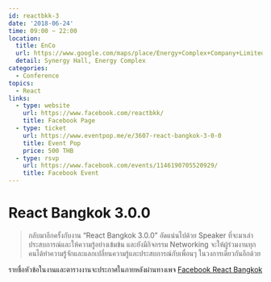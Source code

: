 ```yaml
---
id: reactbkk-3
date: '2018-06-24'
time: 09:00 ~ 22:00
location:
  title: EnCo
  url: https://www.google.com/maps/place/Energy+Complex+Company+Limited./@13.8193932,100.5572412,15z/data=!4m5!3m4!1s0x0:0x686cce3b970b6f75!8m2!3d13.8193932!4d100.5572412
  detail: Synergy Hall, Energy Complex
categories:
  - Conference
topics:
  - React
links:
  - type: website
    url: https://www.facebook.com/reactbkk/
    title: Facebook Page
  - type: ticket
    url: https://www.eventpop.me/e/3607-react-bangkok-3-0-0
    title: Event Pop
    price: 500 THB
  - type: rsvp
    url: https://www.facebook.com/events/1146190705520929/
    title: Facebook Event
---
```


# React Bangkok 3.0.0

> กลับมาอีกครั้งกับงาน “React Bangkok 3.0.0” อัดแน่นไปด้วย Speaker ที่จะมาเล่าประสบการณ์และให้ความรู้อย่างเข้มข้น และยังมีกิจกรรม Networking จะให้ผู้ร่วมงานทุกคนได้ทำความรู้จักและแลกเปลี่ยนความรู้และประสบการณ์กับเพื่อนๆ ในวงการเดียวกันอีกด้วย

รายชื่อหัวข้อในงานและตารางงานจะประกาศในภายหลังผ่านทางเพจ [Facebook React Bangkok](https://www.facebook.com/reactbkk/)
